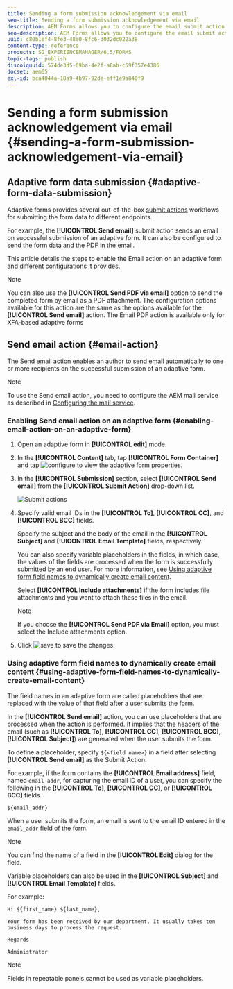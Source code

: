 ```yaml
---
title: Sending a form submission acknowledgement via email
seo-title: Sending a form submission acknowledgement via email
description: AEM Forms allows you to configure the email submit action that sends an acknowledgement to a user on submitting the form.
seo-description: AEM Forms allows you to configure the email submit action that sends an acknowledgement to a user on submitting the form.
uuid: c80b1ef4-8fe3-48e0-8fc6-3032dc022a38
content-type: reference
products: SG_EXPERIENCEMANAGER/6.5/FORMS
topic-tags: publish
discoiquuid: 574de3d5-69ba-4e2f-a8ab-c59f357e4386
docset: aem65
exl-id: bca4044a-18a9-4b97-92de-eff1e9a840f9
---
```

# Sending a form submission acknowledgement via email {#sending-a-form-submission-acknowledgement-via-email}

## Adaptive form data submission {#adaptive-form-data-submission}

Adaptive forms provides several out-of-the-box [submit actions](../../forms/using/configuring-submit-actions.md) workflows for submitting the form data to different endpoints.

For example, the **[!UICONTROL Send email]** submit action sends an email on successful submission of an adaptive form. It can also be configured to send the form data and the PDF in the email.

This article details the steps to enable the Email action on an adaptive form and different configurations it provides.

>[!NOTE]
>
>You can also use the **[!UICONTROL Send PDF via email]** option to send the completed form by email as a PDF attachment. The configuration options available for this action are the same as the options available for the **[!UICONTROL Send email]** action. The Email PDF action is available only for XFA-based adaptive forms

## Send email action {#email-action}

The Send email action enables an author to send email automatically to one or more recipients on the successful submission of an adaptive form.

>[!NOTE]
>
>To use the Send email action, you need to configure the AEM mail service as described in [Configuring the mail service](/help/sites-administering/notification.md#configuring-the-mail-service).

### Enabling Send email action on an adaptive form {#enabling-email-action-on-an-adaptive-form}

1. Open an adaptive form in **[!UICONTROL edit]** mode.

1. In the **[!UICONTROL Content]** tab, tap **[!UICONTROL Form Container]** and tap ![configure](assets/configure-icon.svg) to view the adaptive form properties.  

1. In the **[!UICONTROL Submission]** section, select **[!UICONTROL Send email]** from the **[!UICONTROL Submit Action]** drop-down list.  

   ![Submit actions](assets/submission-actions.png)

1. Specify valid email IDs in the **[!UICONTROL To]**, **[!UICONTROL CC]**, and **[!UICONTROL BCC]** fields.

   Specify the subject and the body of the email in the **[!UICONTROL Subject]** and **[!UICONTROL Email Template]** fields, respectively.

   You can also specify variable placeholders in the fields, in which case, the values of the fields are processed when the form is successfully submitted by an end user. For more information, see [Using adaptive form field names to dynamically create email content](../../forms/using/form-submission-receipt-via-email.md#p-using-adaptive-form-field-names-to-dynamically-create-email-content-p).

   Select **[!UICONTROL Include attachments]** if the form includes file attachments and you want to attach these files in the email.

   >[!NOTE]
   >
   >If you choose the **[!UICONTROL Send PDF via Email]** option, you must select the Include attachments option.

1. Click ![save](assets/save_icon.svg) to save the changes.

### Using adaptive form field names to dynamically create email content {#using-adaptive-form-field-names-to-dynamically-create-email-content}

The field names in an adaptive form are called placeholders that are replaced with the value of that field after a user submits the form.

In the **[!UICONTROL Send email]** action, you can use placeholders that are processed when the action is performed. It implies that the headers of the email (such as **[!UICONTROL To]**, **[!UICONTROL CC]**, **[!UICONTROL BCC]**, **[!UICONTROL Subject]**) are generated when the user submits the form.

To define a placeholder, specify `${<field name>}` in a field after selecting **[!UICONTROL Send email]** as the Submit Action.

For example, if the form contains the **[!UICONTROL Email address]** field, named `email_addr`, for capturing the email ID of a user, you can specify the following in the **[!UICONTROL To]**, **[!UICONTROL CC]**, or **[!UICONTROL BCC]** fields.

`${email_addr}`

When a user submits the form, an email is sent to the email ID entered in the `email_addr` field of the form.

>[!NOTE]
>
>You can find the name of a field in the **[!UICONTROL Edit]** dialog for the field.

Variable placeholders can also be used in the **[!UICONTROL Subject]** and **[!UICONTROL Email Template]** fields.

For example:

`Hi ${first_name} ${last_name},`

`Your form has been received by our department. It usually takes ten business days to process the request.`

`Regards`

`Administrator`

>[!NOTE]
>
>Fields in repeatable panels cannot be used as variable placeholders.
